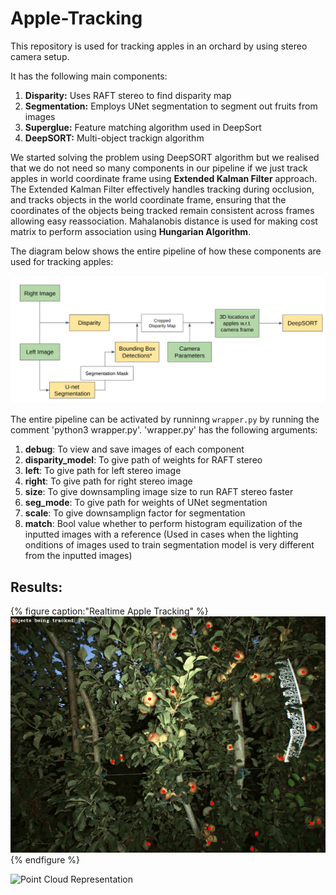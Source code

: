 # Apple-Tracking
This repository is used for tracking apples in an orchard by using stereo camera setup. 

It has the following main components:

1. **Disparity:** Uses RAFT stereo to find disparity map
2. **Segmentation:** Employs UNet segmentation to segment out fruits from images
3. **Superglue:** Feature matching algorithm used in DeepSort
4. **DeepSORT:** Multi-object trackign algorithm

We started solving the problem using DeepSORT algorithm but we realised that we do not need so many components in our pipeline if we just track apples in world coordinate frame using **Extended Kalman Filter** approach. The Extended Kalman Filter effectively handles tracking during occlusion, and tracks objects in the world coordinate frame, ensuring that the coordinates of the objects being tracked remain consistent across frames allowing easy reassociation. Mahalanobis distance is used for making cost matrix to perform association using **Hungarian Algorithm**.

The diagram below shows the entire pipeline of how these components are used for tracking apples:

![Pipelien Components](flowchart.png)

The entire pipeline can be activated by runninng `wrapper.py` by running the comment 'python3 wrapper.py'. 'wrapper.py' has the following arguments:

1. **debug**: To view and save images of each component
2. **disparity_model**: To give path of weights for RAFT stereo
3. **left**: To give path for left stereo image
4. **right**: To give path for right stereo image
5. **size**: To give downsampling image size to run RAFT stereo faster
6. **seg_mode**: To give path for weights of UNet segmentation
7. **scale**: To give downsamplign factor for segmentation
8. **match**: Bool value whether to perform histogram equilization of the inputted images with a reference (Used in cases when the lighting onditions of images used to train segmentation model is very different from the inputted images)

## Results:

{% figure caption:"Realtime Apple Tracking" %}
    ![Realtime Apple Tracking](apple_tracker.gif)
{% endfigure %}


![Point Cloud Representation](pc.gif)





 
